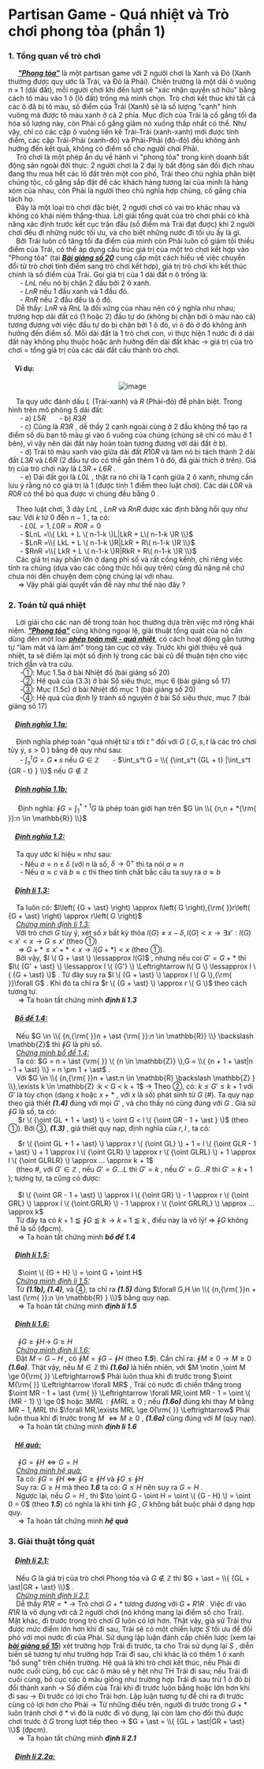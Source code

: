 # Partisan Game - Quá nhiệt và Trò chơi phong tỏa (phần 1)
### 1. Tổng quan về trò chơi <br>
&nbsp;&nbsp;&nbsp;&nbsp; ***<ins>"Phong tỏa"</ins>*** là một partisan game với 2 người chơi là Xanh và Đỏ (Xanh thường được quy ước là Trái, và Đỏ là Phải). Chiến trường là một dải ô vuông $n \times 1$ (dải đất), mỗi người chơi khi đến lượt sẽ "xác nhận quyền sở hữu" bằng cách tô màu vào 1 ô (lô đất) trống mà mình chọn. Trò chơi kết thúc khi tất cả các ô đã bị tô màu, số điểm của Trái (Xanh) sẽ là số lượng "cạnh" hình vuông mà được tô màu xanh ở cả 2 phía. Mục đích của Trái là cố gắng tối đa hóa số lượng này, còn Phải cố gắng giảm nó xuống thấp nhất có thể. Như vậy, chỉ có các cặp ô vuông liền kề Trái-Trái (xanh-xanh) mới được tính điểm, các cặp Trái-Phải (xanh-đỏ) và Phải-Phải (đỏ-đỏ) đều không ảnh hưởng đến kết quả, không có điểm số cho người chơi Phải. <br>
&nbsp;&nbsp;&nbsp;&nbsp;Trò chơi là một phép ẩn dụ về hành vi "phong tỏa" trong kinh doanh bất động sản ngoài đời thực: 2 người chơi là 2 đại lý bất động sản đối địch nhau đang thu mua hết các lô đất trên một con phố, Trái theo chủ nghĩa phân biệt chủng tộc, cố gắng sắp đặt để các khách hàng tương lai của mình là hàng xóm của nhau, còn Phải là người theo chủ nghĩa hợp chủng, cố gắng chia tách họ. <br>
&nbsp;&nbsp;&nbsp;&nbsp;Đây là một loại trò chơi đặc biệt, 2 người chơi có vai trò khác nhau và không có khái niệm thắng-thua. Lời giải tổng quát của trò chơi phải có khả năng xác định trước kết cục trận đấu (số điểm mà Trái đạt được) khi 2 người chơi đều đi những nước tối ưu, và cho biết những nước đi tối ưu ấy là gì. <br>
&nbsp;&nbsp;&nbsp;&nbsp;Bởi Trái luôn cố tăng tối đa điểm của mình còn Phải luôn cố giảm tối thiểu điểm của Trái, có thể áp dụng cấu trúc giá trị của một trò chơi kết hợp vào "Phong tỏa" (tại ***<ins>Bài giảng số 20</ins>*** cung cấp một cách hiểu về việc chuyển đổi từ trò chơi tính điểm sang trò chơi kết hợp), giá trị trò chơi khi kết thúc chính là số điểm của Trái. Gọi giá trị của 1 dải đất $n$ ô trống là: <br>
&nbsp;&nbsp;&nbsp;&nbsp;&nbsp;&nbsp;-	$LnL$ nếu nó bị chặn 2 đầu bởi 2 ô xanh. <br>
&nbsp;&nbsp;&nbsp;&nbsp;&nbsp;&nbsp;-	$LnR$ nếu 1 đầu xanh và 1 đầu đỏ. <br>
&nbsp;&nbsp;&nbsp;&nbsp;&nbsp;&nbsp;-	$RnR$ nếu 2 đầu đều là ô đỏ. <br>
&nbsp;&nbsp;&nbsp;&nbsp;Dễ thấy: $LnR$ và $RnL$ là đối xứng của nhau nên có ý nghĩa như nhau; trường hợp dải đất có (1 hoặc 2) đầu tự do (không bị chặn bởi ô màu nào cả) tương đương với việc đầu tự do bị chặn bởi 1 ô đỏ, vì ô đỏ ở đó không ảnh hưởng đến điểm số. Mỗi dải đất là 1 trò chơi con, vì thực hiện 1 nước đi ở dải đất này không phụ thuộc hoặc ảnh hưởng đến dải đất khác $\rightarrow$ giá trị của trò chơi = tổng giá trị của các dải đất cấu thành trò chơi. <br>  
#### &nbsp;&nbsp;&nbsp;&nbsp;Ví dụ: 
<div align="center">

![image](https://github.com/user-attachments/assets/2c60d693-84b0-43be-a8c2-c5274b146f11)
</div>

&nbsp;&nbsp;&nbsp;&nbsp;Ta quy ước đánh dấu $L$ (Trái-xanh) và $R$ (Phải-đỏ) để phân biệt. Trong hình trên mô phỏng 5 dải đất: <br>
&nbsp;&nbsp;&nbsp;&nbsp;&nbsp;&nbsp;-	a) $L5R$ &nbsp;&nbsp;&nbsp;&nbsp;&nbsp;&nbsp;-	b) $R3R$ <br>
&nbsp;&nbsp;&nbsp;&nbsp;&nbsp;&nbsp;-	c) Cũng là $R3R$ , dễ thấy 2 cạnh ngoài cùng ở 2 đầu không thể tạo ra điểm số dù bạn tô màu gì vào ô vuông của chúng (chúng sẽ chỉ có màu ở 1 bên), vì vậy nên dải đất này hoàn toàn tương đương với dải đất ở b). <br>
&nbsp;&nbsp;&nbsp;&nbsp;&nbsp;&nbsp;-	d) Trái tô màu xanh vào giữa dải đất $R10R$ và làm nó bị tách thành 2 dải đất $L3R$ và $L6R$ (2 đầu tự do có thể gắn thêm 1 ô đỏ, đã giải thích ở trên). Giá trị của trò chơi này là $L3R+L6R$ . <br>
&nbsp;&nbsp;&nbsp;&nbsp;&nbsp;&nbsp;-	e) Dải đất gọi là $L0L$ , thật ra nó chỉ là 1 cạnh giữa 2 ô xanh, nhưng cần lưu ý rằng nó có giá trị là 1 (được tính 1 điểm theo luật chơi). Các dải $L0R$ và $R0R$ có thể bỏ qua được vì chúng đều bằng $0$ . <br>

&nbsp;&nbsp;&nbsp;&nbsp;Theo luật chơi, 3 dãy $LnL$ , $LnR$ và $RnR$ được xác định bằng hồi quy như sau: Với $k$ từ $0$ đến $n-1$ , ta có: <br>
&nbsp;&nbsp;&nbsp;&nbsp;&nbsp;&nbsp;-	$L0L = 1,L0R = R0R = 0$ <br>
&nbsp;&nbsp;&nbsp;&nbsp;&nbsp;&nbsp;-	$LnL =\\{ LkL + L \( n-1-k \)L|LkR + L\( n-1-k \)R \\}$ <br>
&nbsp;&nbsp;&nbsp;&nbsp;&nbsp;&nbsp;-	$LnR =\\{ LkL + L \( n-1-k \)R|LkR + R\( n-1-k \)R \\}$ <br>
&nbsp;&nbsp;&nbsp;&nbsp;&nbsp;&nbsp;-	$RnR =\\{ LkR + L \( n-1-k \)R|RkR + R\( n-1-k \)R \\}$ <br>
&nbsp;&nbsp;&nbsp;&nbsp;Các giá trị này phần lớn ở dạng phi số và rất cồng kềnh, chỉ riêng việc tính ra chúng (dựa vào các công thức hồi quy trên) cũng đủ nặng nề chứ chưa nói đến chuyện đem cộng chúng lại với nhau. <br>
&nbsp;&nbsp;&nbsp;&nbsp; $\Rightarrow$ Vậy phải giải quyết vấn đề này như thế nào đây ? <br>

### 2. Toán tử quá nhiệt <br>
&nbsp;&nbsp;&nbsp;&nbsp;Lời giải cho các nan đề trong toán học thường dựa trên việc mở rộng khái niệm. ***<ins>"Phong tỏa"</ins>*** cũng không ngoại lệ, giải thuật tổng quát của nó cần dùng đến một loại ***<ins>phép toán mới - quá nhiệt</ins>***, có cách hoạt động gần tương tự "làm mát và làm ấm" trong tàn cục cờ vây. Trước khi giới thiệu về quá nhiệt, ta sẽ điểm lại một số định lý trong các bài cũ để thuận tiện cho việc trích dẫn và tra cứu. <br>
&nbsp;&nbsp;&nbsp;&nbsp;&nbsp;&nbsp;-①: Mục 1.5a ở bài Nhiệt đồ (bài giảng số 20) <br>
&nbsp;&nbsp;&nbsp;&nbsp;&nbsp;&nbsp;-②: Hệ quả của (3.3) ở bài Số siêu thực, mục 6 (bài giảng số 17) <br>
&nbsp;&nbsp;&nbsp;&nbsp;&nbsp;&nbsp;-③: Mục (1.5c) ở bài Nhiệt đồ mục 1 (bài giảng số 20) <br>
&nbsp;&nbsp;&nbsp;&nbsp;&nbsp;&nbsp;-④: Hệ quả của định lý tránh số nguyên ở bài Số siêu thực, mục 7 (bài giảng số 17) <br>

#### &nbsp;&nbsp;&nbsp;&nbsp;***<ins>Định nghĩa 1.1a:</ins>***
&nbsp;&nbsp;&nbsp;&nbsp;Định nghĩa phép toán "quá nhiệt từ $s$ tới $t$ " đối với $G$ ( $G,s,t$ là các trò chơi tùy ý, $s>0$ ) bằng đệ quy như sau: <br>
&nbsp;&nbsp;&nbsp;&nbsp;&nbsp;&nbsp;- $\int_s^t G  = G \bullet s$ nếu $G \in \mathbb{Z}$ 
&nbsp;&nbsp;&nbsp;&nbsp;&nbsp;&nbsp;- $\int_s^t G  = \\{ {\int_s^t {GL + t} |\int_s^t {GR - t} } \\}$ nếu $G \notin \mathbb{Z}$ <br>

#### &nbsp;&nbsp;&nbsp;&nbsp;***<ins>Định nghĩa 1.1b:</ins>***
&nbsp;&nbsp;&nbsp;&nbsp; Định nghĩa: $\oint G = \int_1^{* + 1} G$  là phép toán giới hạn trên $G \in \\{ {n,n + *{\rm{ }}:n \in \mathbb{R}} \\}$ <br>

#### &nbsp;&nbsp;&nbsp;&nbsp;***<ins>Định nghĩa 1.2:</ins>***
&nbsp;&nbsp;&nbsp;&nbsp;Ta quy ước kí hiệu $\approx$ như sau: <br>
&nbsp;&nbsp;&nbsp;&nbsp;&nbsp;&nbsp;- Nếu $a = n \pm \delta$ (với $n$ là số, $\delta  \to {0^+}$ thì ta nói $a \approx n$ <br>
&nbsp;&nbsp;&nbsp;&nbsp;&nbsp;&nbsp;- Nếu $a \approx c$ và  $b \approx c$ thì theo tính chất bắc cầu ta suy ra  $a \approx b$ <br>

#### &nbsp;&nbsp;&nbsp;&nbsp;***<ins>Định lí 1.3:</ins>***
&nbsp;&nbsp;&nbsp;&nbsp;Ta luôn có: $l\left( {G + \ast} \right) \approx l\left( G \right),{\rm{ }}r\left( {G + \ast} \right) \approx r\left( G \right)$ <br>
&nbsp;&nbsp;&nbsp;&nbsp;*<ins>Chứng minh định lí 1.3:</ins>* <br>
&nbsp;&nbsp;&nbsp;&nbsp;Với trò chơi $G$ tùy ý, xét số $x$ bất kỳ thỏa $l\left( G \right) \ne x - \delta ,l\left( G \right) < x \to \exists x':l\left( G \right) < x' < x \to G \le x'$  (theo ①) <br>
&nbsp;&nbsp;&nbsp;&nbsp; $\Rightarrow$ $G + \ast \le x' + \ast < x \to l\left( {G + \ast} \right) < x$ (theo ①). <br>
&nbsp;&nbsp;&nbsp;&nbsp;Bởi vậy, $l \( G + \ast \) \lessapprox l(G)$ , nhưng nếu coi $G' = G + \ast$ thì $l\( {G' + \ast} \) \lessapprox l \( {G'} \) \Leftrightarrow l\( G \) \lessapprox l \( {G + \ast} \)$ . Từ đây suy ra $l \( {G + \ast} \) \approx l \( G \),{\rm{ }}\forall G$ . Khi đó ta chỉ ra $r \( {G + \ast} \) \approx r \( G \)$ theo cách tương tự. <br>
&nbsp;&nbsp;&nbsp;&nbsp; $\Longrightarrow$ Ta hoàn tất chứng minh ***định lí 1.3*** <br>

#### &nbsp;&nbsp;&nbsp;&nbsp;***<ins>Bổ đề 1.4:</ins>***
&nbsp;&nbsp;&nbsp;&nbsp;Nếu $G \in \\{ {n,{\rm{ }}n + \ast {\rm{ }}:n \in \mathbb{R}} \\} \backslash \mathbb{Z}$ thì $\oint G$ là phi số. <br>
&nbsp;&nbsp;&nbsp;&nbsp;*<ins>Chứng minh bổ đề 1.4:</ins>* <br>
&nbsp;&nbsp;&nbsp;&nbsp;Ta có: $G = n + \ast {\rm{ }} \( {n \in \mathbb{Z}} \),G = \\{ {n + 1 + \ast|n - 1 + \ast} \\} = n \pm 1 + \ast$ . <br>
&nbsp;&nbsp;&nbsp;&nbsp;Với $G \in \\{ {n,{\rm{ }}n + \ast:n \in \mathbb{R} \backslash \mathbb{Z} } \\},\exists k \in \mathbb{Z} :k < G < k + 1$ $\rightarrow$ Theo ②, có: $k \le G' \le k + 1$ với $G'$ là tùy chọn (dạng $x$ hoặc $x + \ast$ , với $x$ là số) phát sinh từ $G$ (#). Ta quy nạp theo giả thiết ***(1.4)*** đúng với mọi $G'$ , và cho thấy nó cũng đúng với $G$ . Giả sử $\oint G$ là số, ta có: <br> 
&nbsp;&nbsp;&nbsp;&nbsp; $r \( {\oint GL + 1 + \ast} \) < \oint G < l \( {\oint GR - 1 + \ast } \)$ (theo ①). Bởi ③, ***(1.3)*** , giả thiết quy nạp, định nghĩa của $r,l$ , ta có:<br>

&nbsp;&nbsp;&nbsp;&nbsp; $r \( {\oint GL + 1 + \ast} \) \approx r \( {\oint GL} \) + 1 = l \( {\oint GLR - 1 + \ast} \) + 1 \approx l \( {\oint GLR} \) \approx r \( {\oint GLRL} \) + 1 \approx l \( {\oint GLRLR} \) \approx ... \approx k + 1$ <br>
&nbsp;&nbsp;&nbsp;&nbsp;(theo #, với $G' \in \mathbb{Z}$ , nếu $G'=G...L$ thì $G'=k$ , nếu $G'=G...R$ thì $G'=k+1$ ); tương tự, ta cũng có được: <br>  
&nbsp;&nbsp;&nbsp;&nbsp; $l \( {\oint GR - 1 + \ast} \) \approx l \( {\oint GR} \) - 1 \approx r \( {\oint GRL} \) \approx l \( {\oint GRLR} \) - 1 \approx r \( {\oint GRLRL} \) \approx ... \approx k$ <br>
&nbsp;&nbsp;&nbsp;&nbsp;Từ đây ta có $k + 1 \lessapprox \oint G \lessapprox k \to k + 1 \lessapprox k$ , điều này là vô lý! $\Rightarrow$ $\oint G$ không thể là số (đpcm). <br>
&nbsp;&nbsp;&nbsp;&nbsp; $\Longrightarrow$ Ta hoàn tất chứng minh ***bổ đề 1.4*** <br>

#### &nbsp;&nbsp;&nbsp;&nbsp;***<ins>Định lí 1.5:</ins>***
&nbsp;&nbsp;&nbsp;&nbsp; $\oint \( {G + H} \) = \oint G + \oint H$ <br>
&nbsp;&nbsp;&nbsp;&nbsp;*<ins>Chứng minh định lí 1.5:</ins>* <br>
&nbsp;&nbsp;&nbsp;&nbsp;Từ ***(1.1b), (1.4)***, và ④, ta chỉ ra ***(1.5)*** đúng $\forall G,H \in \\{ {n,{\rm{ }}n + \ast {\rm{ }}:n \in \mathbb{R} } \\}$ bằng quy nạp. <br>
&nbsp;&nbsp;&nbsp;&nbsp; $\Longrightarrow$ Ta hoàn tất chứng minh ***định lí 1.5*** <br>

#### &nbsp;&nbsp;&nbsp;&nbsp;***<ins>Định lí 1.6:</ins>***
&nbsp;&nbsp;&nbsp;&nbsp; $\oint G \ge \oint H \to \;G \ge H$ <br>
&nbsp;&nbsp;&nbsp;&nbsp;*<ins>Chứng minh định lí 1.6:</ins>* <br>
&nbsp;&nbsp;&nbsp;&nbsp;Đặt $M=G-H$ , có $\oint M = \oint G - \oint H$ (theo ***1.5***). Cần chỉ ra: $\oint M \ge 0 \to M \ge 0$ ***(1.6o)***. Thật vậy, nếu $M \in \mathbb{Z}$ thì ***(1.6o)*** là hiển nhiên, với $M \notin ,\oint M \ge 0{\rm{ }} \Leftrightarrow$ Phải luôn thua khi đi trước trong $\oint M{\rm{ }} \Leftrightarrow \forall MR$ , Trái có nước đi chiến thắng trong $\oint MR - 1 + \ast {\rm{ }} \Leftrightarrow \forall MR,\oint MR - 1 = \oint \( {MR - 1} \) \ge 0$ hoặc $\exists MRL:\oint MRL \ge 0$ ; nếu ***(1.6o)*** đúng khi thay $M$ bằng $MR - 1,MRL$ thì $\forall MR,\exists MRL \ge 0{\rm{ }} \Leftrightarrow$ Phải luôn thua khi đi trước trong $M$ $\Leftrightarrow M \ge 0$ , ***(1.6o)*** cũng đúng với $M$ (quy nạp). <br>
&nbsp;&nbsp;&nbsp;&nbsp; $\Longrightarrow$ Ta hoàn tất chứng minh ***định lí 1.6*** <br>

#### &nbsp;&nbsp;&nbsp;&nbsp;***<ins>Hệ quả:</ins>***
&nbsp;&nbsp;&nbsp;&nbsp; $\oint G = \oint H \Leftrightarrow G = H$ <br>
&nbsp;&nbsp;&nbsp;&nbsp;*<ins>Chứng minh hệ quả:</ins>* <br>
&nbsp;&nbsp;&nbsp;&nbsp;Ta có: $\oint G = \oint H \Leftrightarrow \oint G \ge \oint H$ và $\oint G \le \oint H$ <br>
&nbsp;&nbsp;&nbsp;&nbsp;Suy ra: $G \ge H$ mà theo ***1.6*** ta có: $G \le H$ nên suy ra $G = H$ . <br>
&nbsp;&nbsp;&nbsp;&nbsp;Ngược lại, nếu $G = H$ , thì $\to \oint G - \oint H = \oint \( {G - H} \) = \oint 0 = 0$ (theo ***1.5***) có nghĩa là khi tính $\oint G$ , $G$ không bắt buộc phải ở dạng hợp quy. <br>
&nbsp;&nbsp;&nbsp;&nbsp; $\Longrightarrow$ Ta hoàn tất chứng minh ***hệ quả*** <br>

### 3. Giải thuật tổng quát <br>
#### &nbsp;&nbsp;&nbsp;&nbsp;***<ins>Định lí 2.1:</ins>***
&nbsp;&nbsp;&nbsp;&nbsp;Nếu $G$ là giá trị của trò chơi Phong tỏa và $G \notin \mathbb{Z}$ thì $G + \ast = \\{ {GL + \ast|GR + \ast} \\}$ . <br>
&nbsp;&nbsp;&nbsp;&nbsp;*<ins>Chứng minh định lí 2.1:</ins>* <br>
&nbsp;&nbsp;&nbsp;&nbsp;Dễ thấy $R1R = \ast$ $\to$ Trò chơi $G+\ast$ tương đương với $G+R1R$ . Việc đi vào $R1R$ là vô dụng với cả 2 người chơi (nó không mang lại điểm số cho Trái). Mặt khác, đi trước trong trò chơi $G$ luôn có lợi hơn. Thật vậy, giả sử Trái thu được mức điểm lớn hơn khi đi sau, Trái sẽ có một chiến lược $S$ tối ưu để đối phó với mọi nước đi của Phải. Sử dụng lập luận đánh cắp chiến lược (xem lại ***<ins>bài giảng số 15</ins>***) xét trường hợp Trái đi trước, ta cho Trái sử dụng lại $S$ , diễn biến sẽ tương tự như trường hợp Trái đi sau, chỉ khác là có thêm 1 ô xanh "bổ sung" trên chiến trường. Hệ quả là khi trò chơi kết thúc, nếu Phải đi nước cuối cùng, bố cục các ô màu sẽ y hệt như TH Trái đi sau; nếu Trái đi cuối cùng, bố cục các ô màu giống như trường hợp Trái đi sau trừ 1 ô đỏ bị đổi thành xanh $\to$ Số điểm của Trái khi đi trước luôn bằng hoặc lớn hơn khi đi sau $\to$ Đi trước có lợi cho Trái hơn. Lập luận tương tự để chỉ ra đi trước cũng có lợi hơn cho Phải $\to$ Từ những điều trên, người đi trước trong $G+\ast$ luôn tránh chơi ở $\ast$ vì đó là nước đi vô dụng, lại còn làm cho đối thủ được chơi trước ở $G$ trong lượt tiếp theo $\to$ $G + \ast = \\{ {GL + \ast|GR + \ast} \\}$ (đpcm). <br>
&nbsp;&nbsp;&nbsp;&nbsp; $\Longrightarrow$ Ta hoàn tất chứng minh ***định lí 2.1*** <br>

#### &nbsp;&nbsp;&nbsp;&nbsp;***<ins>Định lí 2.2a:</ins>***





